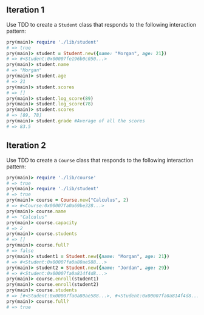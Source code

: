 ## Iteration 1
Use TDD to create a `Student` class that responds to the following interaction pattern:
```ruby
pry(main)> require './lib/student'
# => true
pry(main)> student = Student.new({name: "Morgan", age: 21})    
# => #<Student:0x00007fe196b0c050...>
pry(main)> student.name
# => "Morgan"
pry(main)> student.age
# => 21
pry(main)> student.scores
# => []
pry(main)> student.log_score(89)
pry(main)> student.log_score(78)    
pry(main)> student.scores
# => [89, 78]
pry(main)> student.grade #Average of all the scores
# => 83.5
```
## Iteration 2
Use TDD to create a `Course` class that responds to the following interaction pattern:
```ruby
pry(main)> require './lib/course'
# => true
pry(main)> require './lib/student'
# => true
pry(main)> course = Course.new("Calculus", 2)    
# => #<Course:0x00007fa0a69be328...>
pry(main)> course.name
# => "Calculus"
pry(main)> course.capacity
# => 2
pry(main)> course.students
# => []
pry(main)> course.full?
# => false
pry(main)> student1 = Student.new({name: "Morgan", age: 21})
# => #<Student:0x00007fa0a80ae588...>
pry(main)> student2 = Student.new({name: "Jordan", age: 29})    
# => #<Student:0x00007fa0a814f4d8...>
pry(main)> course.enroll(student1)    
pry(main)> course.enroll(student2)    
pry(main)> course.students
# => [#<Student:0x00007fa0a80ae588...>, #<Student:0x00007fa0a814f4d8...>]
pry(main)> course.full?
# => true
```
